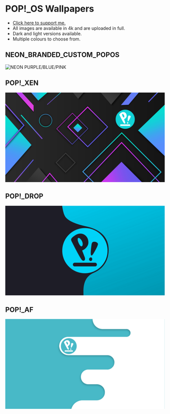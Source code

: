 # POP!_OS Wallpapers
* [Click here to support me.](https://www.paypal.com/donate/?hosted_button_id=BXNTN9TCHD6XW)
* All images are available in 4k and are uploaded in full.
* Dark and light versions available.
* Multiple colours to choose from.

## NEON_BRANDED_CUSTOM_POPOS
![NEON PURPLE/BLUE/PINK](https://github.com/x4043/pop-os/blob/main/wallpapers/neon_branded_custom_popos.png)

## POP!_XEN
![CLASSIC](https://github.com/x4043/pop-os/blob/main/wallpapers/pop-xen/pop-xen-classic.png)

## POP!_DROP
![CLASSIC](https://github.com/x4043/pop-os/blob/main/wallpapers/pop-drop/pop-drop-ice-dark.png)

## POP!_AF
![CLASSIC](https://github.com/x4043/pop-os/blob/main/wallpapers/pop-af/pop-af-classic.png)
